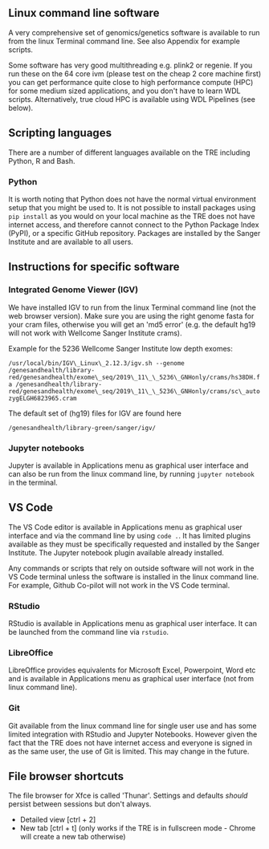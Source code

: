 ## Linux command line software

A very comprehensive set of genomics/genetics software is available to run from the linux Terminal command line. See also Appendix for example scripts.

Some software has very good multithreading e.g. plink2 or regenie. If you run these on the 64 core ivm (please test on the cheap 2 core machine first) you can get performance quite close to high performance compute (HPC) for some medium sized applications, and you don't have to learn WDL scripts. Alternatively, true cloud HPC is available using WDL Pipelines (see below).

## Scripting languages

There are a number of different languages available on the TRE including Python, R and Bash. 

### Python

It is worth noting that Python does not have the normal virtual environment setup that you might be used to. It is not possible to install packages using `pip install` as you would on your local machine as the TRE does not have internet access, and therefore cannot connect to the Python Package Index (PyPI), or a specific GitHub repository. Packages are installed by the Sanger Institute and are available to all users. 

## Instructions for specific software

### Integrated Genome Viewer (IGV)

We have installed IGV to run from the linux Terminal command line (not the web browser version). Make sure you are using the right genome fasta for your cram files, otherwise you will get an 'md5 error' (e.g. the default hg19 will not work with Wellcome Sanger Institute crams).

Example for the 5236 Wellcome Sanger Institute low depth exomes:

`/usr/local/bin/IGV\_Linux\_2.12.3/igv.sh --genome /genesandhealth/library-red/genesandhealth/exome\_seq/2019\_11\_\_5236\_GNHonly/crams/hs38DH.fa /genesandhealth/library-red/genesandhealth/exome\_seq/2019\_11\_\_5236\_GNHonly/crams/sc\_autozygELGH6823965.cram`

The default set of (hg19) files for IGV are found here

`/genesandhealth/library-green/sanger/igv/`

### Jupyter notebooks

Jupyter is available in Applications menu as graphical user interface and can also be run from the linux command line, by running `jupyter notebook` in the terminal. 

## VS Code

The VS Code editor is available in Applications menu as graphical user interface and via the command line by using `code .`. It has limited plugins available as they must be specifically requested and installed by the Sanger Institute. The Jupyter notebook plugin available already installed.

Any commands or scripts that rely on outside software will not work in the VS Code terminal unless the software is installed in the linux command line. For example, Github Co-pilot will not work in the VS Code terminal.

### RStudio

RStudio is available in Applications menu as graphical user interface. It can be launched from the command line via `rstudio`.

### LibreOffice

LibreOffice provides equivalents for Microsoft Excel, Powerpoint, Word etc and is available in Applications menu as graphical user interface (not from linux command line).

### Git

Git available from the linux command line for single user use and has some limited integration with RStudio and Jupyter Notebooks. However given the fact that the TRE does not have internet access and everyone is signed in as the same user, the use of Git is limited. This may change in the future.

## File browser shortcuts

The file browser for Xfce is called 'Thunar'. Settings and defaults _should_ persist between sessions but don't always.

- Detailed view [ctrl + 2]
- New tab [ctrl + t] (only works if the TRE is in fullscreen mode - Chrome will create a new tab otherwise)
